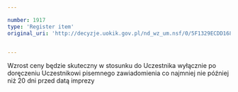 ```yaml
---

number: 1917
type: 'Register item'
original_uri: 'http://decyzje.uokik.gov.pl/nd_wz_um.nsf/0/5F1329ECDD16836DC125771200439667?OpenDocument'


---
```


Wzrost ceny będzie skuteczny w stosunku do Uczestnika wyłącznie po doręczeniu Uczestnikowi pisemnego zawiadomienia co najmniej nie później niż 20 dni przed datą imprezy
